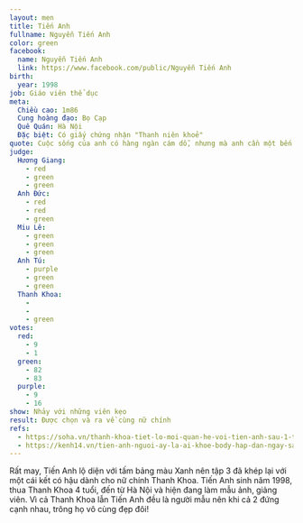 ```yaml
---
layout: men
title: Tiến Anh
fullname: Nguyễn Tiến Anh
color: green
facebook:
  name: Nguyễn Tiến Anh
  link: https://www.facebook.com/public/Nguyễn Tiến Anh
birth:
  year: 1998
job: Giáo viên thể dục
meta:
  Chiều cao: 1m86
  Cung hoàng đạo: Bọ Cạp
  Quê Quán: Hà Nội
  Đặ̣c biệt: Có giấy chứng nhận "Thanh niên khoẻ"
quote: Cuộc sống của anh có hàng ngàn cám dỗ, nhưng mà anh cần một bến đỗ, là em thôi. Hãy cho anh một cơ hội em nhé.
judge:
  Hương Giang:
    - red
    - green
    - green
  Anh Đức:
    - red
    - red
    - green
  Miu Lê:
    - green
    - green
    - green
  Anh Tú:
    - purple
    - green
    - green
  Thanh Khoa:
    -
    -
    - green
votes:
  red:
    - 9
    - 1
  green:
    - 82
    - 83
  purple:
    - 9
    - 16
show: Nhảy với những viên kẹo
result: Được chọn và ra về cùng nữ chính
refs:
  - https://soha.vn/thanh-khoa-tiet-lo-moi-quan-he-voi-tien-anh-sau-1-tuan-nguoi-ay-la-ai-tap-3-len-song-20200529111921418.htm
  - https://kenh14.vn/tien-anh-nguoi-ay-la-ai-khoe-body-hap-dan-ngay-sau-khi-duoc-hoa-hau-lua-chon-2020052607305718.chn
---
```

Rất may, Tiến Anh lộ diện với tấm bảng màu Xanh nên tập 3 đã khép lại với một cái kết có hậu dành cho nữ chính Thanh Khoa. Tiến Anh sinh năm 1998, thua Thanh Khoa 4 tuổi, đến từ Hà Nội và hiện đang làm mẫu ảnh, giảng viên. Vì cả Thanh Khoa lẫn Tiến Anh đều là người mẫu nên khi cả 2 đứng cạnh nhau, trông họ vô cùng đẹp đôi!